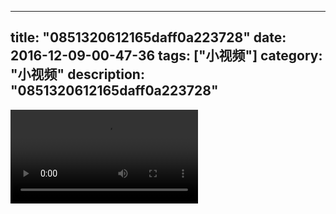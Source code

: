 
---
title: "0851320612165daff0a223728"
date: 2016-12-09-00-47-36
tags: ["小视频"]
category: "小视频"
description: "0851320612165daff0a223728"
---
<video src="http://ohtsqip0g.bkt.clouddn.com/0851320612165daff0a223728.mp4" controls="controls"></video>
